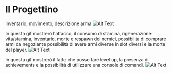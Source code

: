 # Il Progettino

inventario, movimento, descrizione arma
![Alt Text](part1.gif)

In questa gif mostrerò l'attacco, il consumo di stamina, rigenerazione vita/stamina, inventario, morte e respawn dei nemici, possibilità di comprare armi da negoziante
possibilità di avere armi diverse in slot diversi e la morte del player.
![Alt Text](main.gif)

In questa gif mostrerò il fatto che posso fare level up, la presenza di achievements e la possibilità di utilizzare una console di comandi.
![Alt Text](other.gif)
